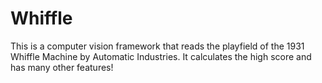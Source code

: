 # Whiffle
 
This is a computer vision framework that reads the playfield of the 1931 Whiffle Machine by Automatic Industries.  It calculates the high score and has many other features!
